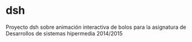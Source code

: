 # dsh
Proyecto dsh sobre animación interactiva de bolos para la asignatura de Desarrollos de sistemas hipermedia 2014/2015 




